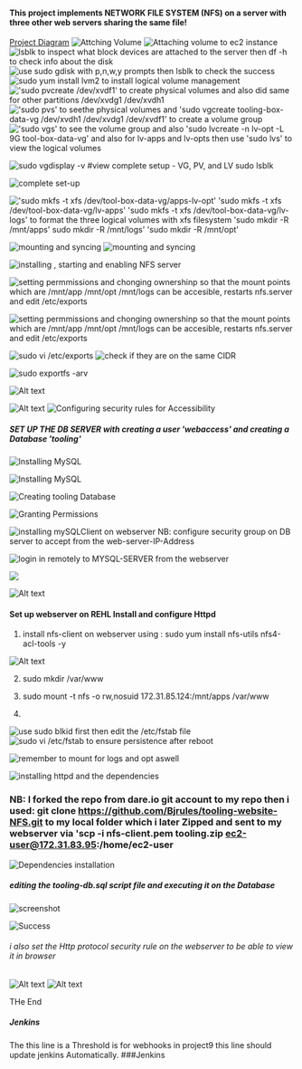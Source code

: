 #### This project implements NETWORK FILE SYSTEM (NFS) on a <REHL> server  with three other web servers sharing the same file!
[Project Diagram](Screenshot_20230123_100807.png)
 ![Attching Volume](Screenshot_20230114_231413.png%0D) 
 ![Attaching volume to ec2 instance](Screenshot_20230114_231427.png)
 ![lsblk to inspect what block devices are attached to the server  then df -h to check info about the disk](Screenshot_20230114_231836.png)
 ![use sudo gdisk with p,n,w,y prompts then lsblk to check the success](Screenshot_20230114_232505.png)
 ![sudo yum install lvm2 to install logical volume management](Screenshot_20230114_232532.png)
 !['sudo pvcreate /dev/xvdf1' to create physical volumes and also did same for other partitions /dev/xvdg1 /dev/xvdh1](Screenshot_20230114_232802.png)
 !['sudo pvs' to seethe physical volumes and  'sudo vgcreate tooling-box-data-vg /dev/xvdh1 /dev/xvdg1 /dev/xvdf1' to create a volume group](Screenshot_20230114_233356.png)
 !['sudo vgs' to see the volume group and also   'sudo lvcreate -n lv-opt -L 9G tool-box-data-vg' and also for lv-apps and lv-opts then use 'sudo lvs' to view the logical volumes](Screenshot_20230114_234112.png)

 ![sudo vgdisplay -v #view complete setup - VG, PV, and LV  sudo lsblk](Screenshot_20230114_234254.png)

 ![complete set-up](Screenshot_20230114_234242.png)

 !['sudo mkfs -t xfs /dev/tool-box-data-vg/apps-lv-opt' 'sudo mkfs -t xfs /dev/tool-box-data-vg/lv-apps' 'sudo mkfs -t xfs /dev/tool-box-data-vg/lv-logs'  to format the three logical volumes with xfs filesystem 'sudo mkdir -R /mnt/apps'  sudo mkdir -R /mnt/logs'  'sudo mkdir -R /mnt/opt'](Screenshot_20230114_235526.png)

 ![mounting and syncing ](Screenshot_20230114_235702.png)
 ![mounting and syncing](Screenshot_20230114_235953.png)

![installing , starting and enabling NFS server](Screenshot_20230115_000356.png)

![setting permmissions and chonging ownershinp so that the mount points which are /mnt/app /mnt/opt /mnt/logs can be accesible, restarts nfs.server and edit /etc/exports](Screenshot_20230115_001540.png)

![setting permmissions and chonging ownershinp so that the mount points which are /mnt/app /mnt/opt /mnt/logs can be accesible, restarts nfs.server and edit /etc/exports](Screenshot_20230115_001909.png)

![sudo vi /etc/exports](Screenshot_20230115_001916.png)
![check if they are on the same CIDR](Screenshot_20230115_001951.png)

![sudo exportfs -arv](Screenshot_20230115_002038.png)

![Alt text](Screenshot_20230115_002157.png)

![Alt text](Screenshot_20230115_002404.png)
![Configuring security rules for Accessibility ](Screenshot_20230115_002812.png)

##### SET UP THE DB SERVER with creating a user 'webaccess' and creating a Database 'tooling'
![Installing MySQL](Screenshot_20230115_003646.png)

![Installing MySQL](Screenshot_20230115_003918.png)

![Creating tooling Database](Screenshot_20230115_004531.png)

![Granting Permissions](Screenshot_20230115_010329.png)

![installing  mySQLClient on webserver NB: configure security group on DB server to accept from the  web-server-IP-Address ](Screenshot_20230115_010455.png%0D) 

![login in remotely to MYSQL-SERVER from the webserver](Screenshot_20230115_010912.png)

![](Screenshot_20230115_010939.png)

![Alt text](Screenshot_20230118_230226.png)

#### Set up webserver on REHL Install and configure Httpd


1. install nfs-client on webserver using : sudo yum install nfs-utils nfs4-acl-tools -y

![Alt text](Screenshot_20230118_230237.png)

2. sudo mkdir /var/www

3. sudo mount -t nfs -o rw,nosuid 172.31.85.124:/mnt/apps /var/www
   
4. 
![use sudo blkid first then edit the /etc/fstab file](Screenshot_20230119_002935.png) ![sudo vi /etc/fstab to ensure persistence after reboot ](Screenshot_20230120_001152.png)

![remember to mount for logs and opt aswell](Screenshot_20230120_001207.png)
 
 ![installing httpd and the dependencies](Screenshot_20230119_003102.png)

 ### NB: I forked the repo from dare.io git account to my repo then i used: git clone https://github.com/Bjrules/tooling-website-NFS.git to my local folder which i later Zipped and sent to my webserver via 'scp -i nfs-client.pem tooling.zip ec2-user@172.31.83.95:/home/ec2-user

 ![Dependencies installation](Screenshot_20230119_004336.png) 
 
 ##### editing the tooling-db.sql script file and executing it on the Database 

  ![screenshot](Screenshot_20230123_003339.png)
  

 
![Success](Screenshot_20230123_003352.png)

###### i also set the Http protocol security rule on the webserver to be able to view it in browser
![Alt text](Screenshot_20230123_003451.png)
![Alt text](Screenshot_20230123_003502.png)

THe End
##### Jenkins
The this line is a Threshold is for webhooks in project9 this line should update jenkins Automatically.
###Jenkins


